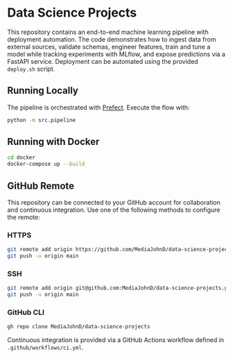 # Data Science Projects

This repository contains an end-to-end machine learning pipeline with
deployment automation. The code demonstrates how to ingest data from external
sources, validate schemas, engineer features, train and tune a model while
tracking experiments with MLflow, and expose predictions via a FastAPI service.
Deployment can be automated using the provided `deploy.sh` script.

## Running Locally

The pipeline is orchestrated with [Prefect](https://docs.prefect.io/). Execute
the flow with:

```bash
python -m src.pipeline
```

## Running with Docker

```bash
cd docker
docker-compose up --build
```

## GitHub Remote

This repository can be connected to your GitHub account for collaboration and
continuous integration. Use one of the following methods to configure the
remote:

### HTTPS

```bash
git remote add origin https://github.com/MediaJohnD/data-science-projects.git
git push -u origin main
```

### SSH

```bash
git remote add origin git@github.com:MediaJohnD/data-science-projects.git
git push -u origin main
```

### GitHub CLI

```bash
gh repo clone MediaJohnD/data-science-projects
```

Continuous integration is provided via a GitHub Actions workflow defined in
`.github/workflows/ci.yml`.
